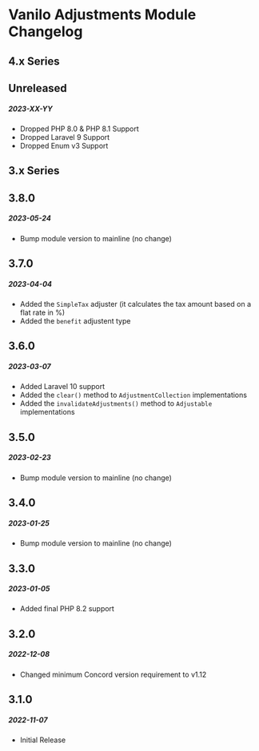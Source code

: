 # Vanilo Adjustments Module Changelog

## 4.x Series

## Unreleased
##### 2023-XX-YY

- Dropped PHP 8.0 & PHP 8.1 Support
- Dropped Laravel 9 Support
- Dropped Enum v3 Support

## 3.x Series

## 3.8.0
##### 2023-05-24

- Bump module version to mainline (no change)

## 3.7.0
##### 2023-04-04

- Added the `SimpleTax` adjuster (it calculates the tax amount based on a flat rate in %)
- Added the `benefit` adjustent type

## 3.6.0
##### 2023-03-07

- Added Laravel 10 support
- Added the `clear()` method to `AdjustmentCollection` implementations
- Added the `invalidateAdjustments()` method to `Adjustable` implementations

## 3.5.0
##### 2023-02-23

- Bump module version to mainline (no change)

## 3.4.0
##### 2023-01-25

- Bump module version to mainline (no change)

## 3.3.0
##### 2023-01-05

- Added final PHP 8.2 support

## 3.2.0
##### 2022-12-08

- Changed minimum Concord version requirement to v1.12

## 3.1.0
##### 2022-11-07

- Initial Release
